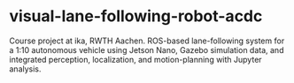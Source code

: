 # visual-lane-following-robot-acdc
Course project at ika, RWTH Aachen. ROS-based lane-following system for a 1:10 autonomous vehicle using Jetson Nano, Gazebo simulation data, and integrated perception, localization, and motion-planning with Jupyter analysis.
